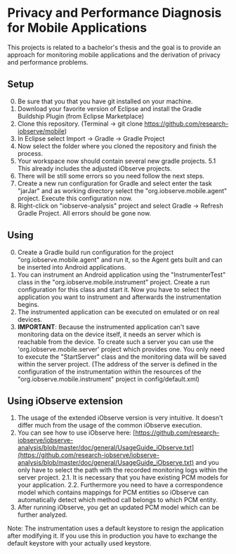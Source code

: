 Privacy and Performance Diagnosis for Mobile Applications
=========================================================

This projects is related to a bachelor's thesis and the goal is to provide an approach for monitoring mobile applications and the derivation of privacy and performance problems.

Setup
-----

0.  Be sure that you that you have git installed on your machine.
1.  Download your favorite version of Eclipse and install the Gradle Buildship Plugin (from Eclipse Marketplace)
2.  Clone this repository. (Terminal -> git clone https://github.com/research-iobserve/mobile)
3.  In Eclipse select Import -> Gradle -> Gradle Project
4.  Now select the folder where you cloned the repository and finish the process.
5.  Your workspace now should contain several new gradle projects.
5.1 This already includes the adjusted iObserve projects.
6.  There will be still some errors so you need follow the next steps.
7.  Create a new run configuration for Gradle and select enter the task "jarJar" and as working directory select the "org.iobserve.mobile.agent" project. Execute this configuration now.
8.  Right-click on "iobserve-analysis" project and select Gradle -> Refresh Gradle Project. All errors should be gone now.

Using
-----

0. Create a Gradle build run configuration for the project "org.iobserve.mobile.agent" and run it, so the Agent gets built and can be inserted into Android applications.
1. You can instrument an Android application using the "InstrumenterTest" class in the "org.iobserve.mobile.instrument" project. Create a run configuration for this class and start it. Now you have to select the application you want to instrument and afterwards the instrumentation begins.
2. The instrumented application can be executed on emulated or on real devices.
3. **IMPORTANT**: Because the instrumented application can't save monitoring data on the device itself, it needs an server which is reachable from the device. To create such a server you can use the 'org.iobserve.mobile.server' project which provides one. You only need to execute the "StartServer" class and the monitoring data will be saved within the server project. (The address of the server is defined in the configuration of the instrumentation within the resources of the "org.iobserve.mobile.instrument" project in config/default.xml)

Using iObserve extension
-----

1. The usage of the extended iObserve version is very intuitive. It doesn't differ much from the usage of the common iObserve execution.
2. You can see how to use iObserve here: [https://github.com/research-iobserve/iobserve-analysis/blob/master/doc/general/UsageGuide_iObserve.txt](https://github.com/research-iobserve/iobserve-analysis/blob/master/doc/general/UsageGuide_iObserve.txt) and you only have to select the path with the recorded monitoring logs within the server project.
2.1. It is necessary that you have existing PCM models for your application.
2.2. Furthermore you need to have a correspondence model which contains mappings for PCM entities so iObserve can automatically detect which method call belongs to which PCM entity.
3. After running iObserve, you get an updated PCM model which can be further analyzed.

Note: The instrumentation uses a default keystore to resign the application after modifying it. If you use this in production you have to exchange the default keystore with your actually used keystore.
